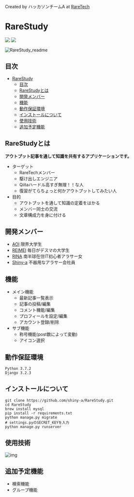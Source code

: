 Created by ハッカソンチームA  at  [RareTech](https://raretech.site/)

# RareStudy
![](https://img.shields.io/badge/Python-3.7.2-blue) ![](https://img.shields.io/badge/Django-3.2.3-orange)

![RareStudy_readme](https://user-images.githubusercontent.com/84213832/122702029-e8a2b400-d291-11eb-9cf8-0e9301c41bc5.gif)


## 目次

- [RareStudy](#rarestudy)
  - [目次](#目次)
  - [RareStudyとは](#rarestudyとは)
  - [開発メンバー](#開発メンバー)
  - [機能](#機能)
  - [動作保証環境](#動作保証環境)
  - [インストールについて](#インストールについて)
  - [使用技術](#使用技術)
  - [追加予定機能](#追加予定機能)

## RareStudyとは
**アウトプット記事を通して知識を共有するアプリケーションです。**
* ターゲット
    *   RareTechメンバー
    *   駆け出しエンジニア
    *   Qiitaハードル高すぎ無理！！な人
    *   復習がてらちょっと何かアウトプットしてみたい人
* 目的
    *   アウトプットを通して知識の定着をはかる
    *   メンバー同士の交流
    *   文章構成力を身に付ける

## 開発メンバー
- [AOI](https://github.com/orang-0840)  限界大学生
- [REIMEI](https://github.com/Reimei1213)   毎日がデスマの大学生
- [RINA](https://github.com/Rinasham)   南半球在住IT初心者アラサー女
- [Shiny-a](https://github.com/shiny-a) 不器用なアラサー会社員

## 機能
*   メイン機能
    *   最新記事一覧表示
    *   記事の投稿/編集
    *   コメント機能/編集
    *   プロフィールを設定/編集
    *   アカウント登録/削除
*   サブ機能
    *   称号機能(post数によって変動)
    *   アイコン選択

## 動作保証環境
```
Python 3.7.2
Django 3.2.3
```

## インストールについて
```
git clone https://github.com/shiny-a/RareStudy.git
cd RareStudy
brew install mysql
pip install -r requirements.txt
python manage.py migrate
# settings.pyのSECRET_KEYを入力
python manage.py runserver
```
## 使用技術
![img](https://user-images.githubusercontent.com/84213832/122710005-ba79a000-d2a2-11eb-84f6-b5c5a2ca380b.JPG)



## 追加予定機能
- 検索機能
- グループ機能
